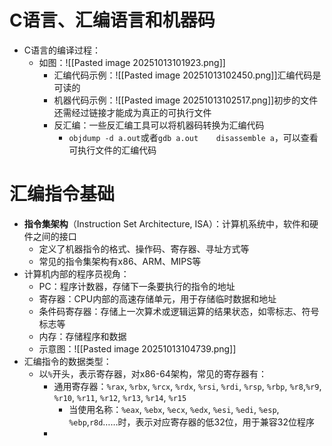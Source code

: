 # C语言、汇编语言和机器码
- C语言的编译过程：
	- 如图：![[Pasted image 20251013101923.png]]
		- 汇编代码示例：![[Pasted image 20251013102450.png]]汇编代码是可读的
		- 机器代码示例：![[Pasted image 20251013102517.png]]初步的文件还需经过链接才能成为真正的可执行文件
		- 反汇编：一些反汇编工具可以将机器码转换为汇编代码
			- `objdump -d a.out`或者`gdb a.out    disassemble a`，可以查看可执行文件的汇编代码
# 汇编指令基础
- **指令集架构**（Instruction Set Architecture, ISA）：计算机系统中，软件和硬件之间的接口
	- 定义了机器指令的格式、操作码、寄存器、寻址方式等
	- 常见的指令集架构有x86、ARM、MIPS等
- 计算机内部的程序员视角：
	- PC：程序计数器，存储下一条要执行的指令的地址
	- 寄存器：CPU内部的高速存储单元，用于存储临时数据和地址
	- 条件码寄存器：存储上一次算术或逻辑运算的结果状态，如零标志、符号标志等
	- 内存：存储程序和数据
	- 示意图：![[Pasted image 20251013104739.png]]
- 汇编指令的数据类型：
	- 以`%`开头，表示寄存器，对x86-64架构，常见的寄存器有：
		- 通用寄存器：`%rax`, `%rbx`, `%rcx`, `%rdx`, `%rsi`, `%rdi`, `%rsp`, `%rbp`, `%r8`,`%r9`, `%r10`, `%r11`, `%r12`, `%r13`, `%r14`, `%r15`
			- 当使用名称：`%eax`, `%ebx`, `%ecx`, `%edx`, `%esi`, `%edi`, `%esp`, `%ebp`,`r8d`……时，表示对应寄存器的低32位，用于兼容32位程序
		- 
